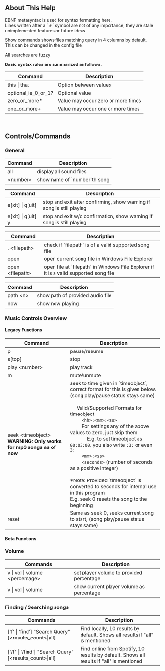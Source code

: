 ## About This Help
EBNF metasyntax is used for syntax formatting here.  
Lines written after a \` `#` \` symbol are not of any importance, they are stale unimplemented features or future ideas.

Show commands shows files matching query in 4 columns by default.  
This can be changed in the config file.

All searches are fuzzy

**Basic syntax rules are summarized as follows:**

| Command             | Description                        |
| ------------------- | ---------------------------------- |
| this \| that        | Option between values              |
| optional_ie_0_or_1? | Optional value                     |
| zero_or_more*       | Value may occur zero or more times |
| one_or_more+        | Value may occur one or more times  |

<br>


## Controls/Commands
### General
| Command   | Description                    |
| --------- | ------------------------------ |
| all       | display all sound files        |
| <number\> | show name of \`number\`th song |

|Command|Description|
|-|-|
e[xit] \| q[uit] |                                                              stop and exit after confirming, show warning if song is still playing
e[xit] \| q[uit] y |                                                            stop and exit w/o confirmation, show warning if song is still playing

|Command|Description|
|-|-|
. <filepath\> |                                                                check if \`filepath\` is of a valid supported song file
open |                                                                       open current song file in Windows File Explorer
open <filepath\> |                                                             open file at \`filepath\` in Windows File Explorer if it is a valid supported song file 

|Command|Description|
|-|-|
|path <n\> | show path of provided audio file|
|now | show now playing|



### Music Controls Overview
#### Legacy Functions

| Command | Description |
|-|-|
| p| pause/resume |
| s[top] | stop |
| play <number\> | play track |
| m | mute/unmute |
| seek <timeobject\> <br> **WARNING: Only works for mp3 songs as of now** | seek to time given  in \`timeobject\`, correct format for this is given below. <br> (song play/pause status stays same) <br><br> &nbsp;&nbsp;&nbsp;&nbsp; Valid/Supported Formats for timeobject <br> &nbsp;&nbsp;&nbsp;&nbsp;&nbsp;&nbsp;&nbsp;&nbsp; `<hh>:<mm>:<ss>` <br> &nbsp;&nbsp;&nbsp;&nbsp;&nbsp;&nbsp;&nbsp;&nbsp; For settings any of the above values to zero, just skip them: <br> &nbsp;&nbsp;&nbsp;&nbsp;&nbsp;&nbsp;&nbsp;&nbsp;&nbsp;&nbsp;&nbsp;&nbsp; E.g. to set timeobject as `00:03:00`, you also write `:3:` or even `3:` <br> &nbsp;&nbsp;&nbsp;&nbsp;&nbsp;&nbsp;&nbsp;&nbsp; `<mm>:<ss>` <br> &nbsp;&nbsp;&nbsp;&nbsp;&nbsp;&nbsp;&nbsp;&nbsp; `<seconds>` (number of seconds as a positive integer) <br><br> *Note: Provided \`timeobject\` is converted to seconds for internal use in this program <br> E.g. seek 0 resets the song to the beginning |
| reset              | Same as seek 0, seeks current song to start, (song play/pause status stays same) |

#### Beta Functions

### Volume

| Commands                         | Description                              |
| - | - |
| v \| vol \| volume <percentage\> | set player volume to provided percentage |
| v \| vol \| volume               | show current player volume as percentage |



### Finding / Searching songs

| Commands                                                 | Description                                                  |
| -------------------------------------------------------- | ------------------------------------------------------------ |
| ['f' \| 'find'] "Search Query" [<results_count\>\|all]   | Find locally, 10 results by default. Shows all results if "all" is mentioned |
| ['/f' \| '/find'] "Search Query" [<results_count\>\|all] | Find online from Spotify, 10 results by default. Shows all results if "all" is mentioned |
